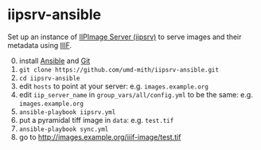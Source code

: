 # iipsrv-ansible

Set up an instance of [IIPImage Server (iipsrv)](http://iipimage.sourceforge.net/) to serve images and their metadata using [IIIF](http://iiif.io/).

0. install [Ansible] and [Git]
1. `git clone https://github.com/umd-mith/iipsrv-ansible.git`
2. `cd iipsrv-ansible`
2. edit `hosts` to point at your server: e.g. `images.example.org`
3. edit `iip_server_name` in `group_vars/all/config.yml` to be the same: e.g. `images.example.org`
3. `ansible-playbook iipsrv.yml`
4. put a pyramidal tiff image in `data`: e.g. `test.tif`
5. `ansible-playbook sync.yml`
6. go to http://images.example.org/iiif-image/test.tif

[Ansible]: https://www.ansible.com/
[Git]: https://github.com/trevormunoz/automation/tree/master/iiif-server
